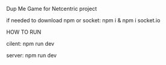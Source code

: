 Dup Me Game for Netcentric project

if needed to download npm or socket:
npm i & npm i socket.io

HOW TO RUN

cilent:
npm run dev

server:
npm run dev
